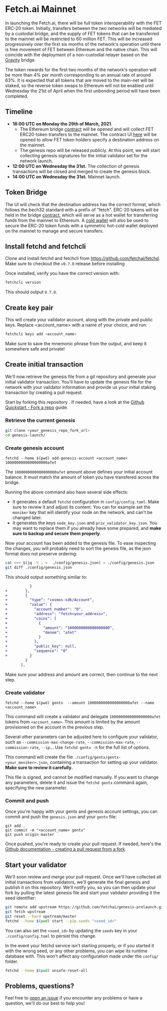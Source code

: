 # Fetch.ai Mainnet

In launching the Fetch.ai, there will be full token interoperability with the FET ERC-20 token. Initially, transfers between the two networks will be mediated by a custodial bridge, and the supply of FET tokens that can be transferred to the mainnet will be restricted to 60 million FET. This will be increased progressively over the first six months of the network's operation until there is free movement of FET between Ethereum and the native chain. This will coincide with the deployment of a non-custodial relayer based on the [Gravity](https://github.com/cosmos/gravity-bridge) bridge. 

The token rewards for the first two months of the network's operation will be more than 4% per month corresponding to an annual rate of around 63%. It is expected that all tokens that are moved to the main-net will be staked, so the reverse token swaps to Ethereum will not be enabled until Wednesday the 21st of April when the first unbonding period will have been completed. 

## Timeline
- **18:00 UTC on Monday the 29th of March, 2021**. 
   - The Ethereum bridge [contract](https://etherscan.io/address/0x947872ad4d95e89e513d7202550a810ac1b626cc) will be opened and will collect FET ERC20-token transfers to the mainnet. The contract UI [here](https://token-bridge.fetch.ai/) will be opened to allow FET token holders specify a destination address on the mainnet.
   - The genesis repo will be released publicly. At this point, we will start collecting genesis signatures for the initial validator set for the network launch.
- **12:00 UTC on Wednesday the 31st.** The collection of genesis transactions will be closed and merged to create the genesis block.
- **14:00 UTC on Wednesday the 31st.** Mainnet launch. 

## Token Bridge

The UI will check that the destination address has the correct format, which follows the bech32 standard with a prefix of "fetch". ERC-20 tokens will be held in the bridge [contract](https://etherscan.io/address/0x947872ad4d95e89e513d7202550a810ac1b626cc), which will serve as a hot wallet for transferring funds from the mainnet to Ethereum. A [cold wallet](https://etherscan.io/address/0x5a8de252ea228deCe61638C336fE43ac8166166a) will also be used to secure the ERC-20 token funds with a symmetric hot-cold wallet deployed on the mainnet to manage and secure transfers.  

## Install fetchd and fetchcli

Clone and install fetchd and fetchcli from https://github.com/fetchai/fetchd.
Make sure to checkout the `v0.7.0` release before installing

Once installed, verify you have the correct version with:

```bash
fetchcli version
```

This should output `0.7.0`.

## Create key pair

This will create your validator account, along with the private and public keys. Replace <account_name> with a name of your choice, and run:

```bash
fetchcli keys add <account_name>
```

Make sure to save the mnemonic phrase from the output, and keep it somewhere safe and private!

## Create initial transaction

We'll now retrieve the genesis file from a git repository and generate your initial validator transaction.
You'll have to update the genesis file for the network with your validator information and provide us your initial staking transaction by creating a pull request.

Start by forking this repository . If needed, have a look at the [Github Quickstart - Fork a repo](https://docs.github.com/en/github/getting-started-with-github/fork-a-repo) guide.


### Retrieve the current genesis

```bash
git clone <your_genesis_repo_fork_url>
cd genesis-launch/
```

### Create genesis account

```
fetchd --home $(pwd) add-genesis-account <account_name> 1000000000000000000afet
```

The `1000000000000000000afet` amount above defines your initial account balance. It must match the amount of token you have transfered across the bridge.

Running the above command also have several side effects:

- It generates a default `fetchd` configuration in `config/config.toml`. Make sure to review it and adjust its content. You can for example set the `moniker` key that will identify your node on the network, and can't be changed later.
- It generates the keys `node_key.json` and `priv_validator_key.json`. You may want to replace them if you already have some prepared, and **make sure to backup and secure them properly**.

Now your account has been added to the genesis file. To ease inspecting the changes, you will probably need to sort the genesis file, as the json format does not preserve ordering:

```bash
cat <<< $(jq -S . <  ./config/genesis.json) > ./config/genesis.json
git diff ./config/genesis.json
```

This should output something similar to:

```diff
           }
+        },
+        {
+          "type": "cosmos-sdk/Account",
+          "value": {
+            "account_number": "0",
+            "address": "fetch<your_address>",
+            "coins": [
+              {
+                "amount": "1000000000000000000",
+                "denom": "afet"
+              }
+            ],
+            "public_key": null,
+            "sequence": "0"
+          }
         }
       ],
```

Make sure your address and amount are correct, then continue to the next step.

### Create validator

```
fetchd --home $(pwd) gentx  --amount 1000000000000000000afet --name <account_name>
```

This command will create a validator and delegate `1000000000000000000afet` tokens from `<account_name>`. This amount is limited by the amount provisioned on the account in the previous step.

Several other parameters can be adjusted here to configure your validator, such as `--commission-max-change-rate`, `--commission-max-rate`, `--commission-rate`, `--ip`... Use `fetchd gentx -h` for the full list of options.

This command will create the file `./config/gentx/gentx-<your_moniker>.json`, containing a transaction for setting up your validator. **Make sure to review it carefully.**
 
This file is signed, and cannot be modified manually. If you want to change any parameters, delete it and issue the `fetchd gentx` command again, specifying the new parameter.

### Commit and push

Once you're happy with your gentx and genesis account settings, you can commit and push the `genesis.json` and your `gentx` file:

```
git add .
git commit -m "<account_name> gentx"
git push origin master
```

Once pushed, you're ready to create your pull request. If needed, here's the [Github documentation - creating a pull request from a fork](https://docs.github.com/en/github/collaborating-with-issues-and-pull-requests/creating-a-pull-request-from-a-fork).

## Start your validator

We'll soon review and merge your pull request. Once we'll have collected all initial transactions from validators, we'll generate the final genesis and publish it on this repository. We'll notify you, so you can then update your fork by pulling the latest genesis file and start your validator providing it the seed identifier:

```bash
git remote add upstream https://github.com/fetchai/genesis-prelaunch.git
git fetch upstream
git reset --hard upstream/master
fetchd --home $(pwd) start --p2p.seeds "<seed_id>"
```

You can also set the `<seed_id>` by updating the `seeds` key in your `./config/config.toml` to persist this change.

In the event your fetchd service isn't starting properly, or if you started it with the wrong seed, or any other problems, you can wipe its runtime database with. This won't affect any configuration made under the `config/` folder.

```bash
fetchd --home $(pwd) unsafe-reset-all
```

## Problems, questions?

Feel free to [open an issue](https://github.com/fetchai/genesis-prelaunch/issues) if you encounter any problems or have a question, we'll do our best to help you!
